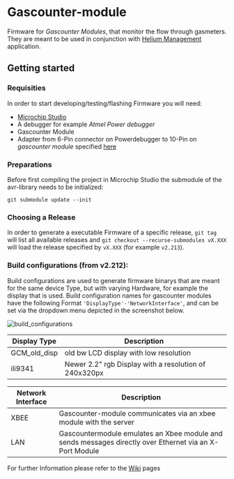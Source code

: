 # Gascounter-module
Firmware for *Gascounter Modules*, that monitor the flow through gasmeters. They are meant to be used in conjunction with [Helium Management](https://github.com/SampleEnvironment/Helium-Management) application.

## Getting started
### Requisities
In order to start developing/testing/flashing Firmware you will need: 
- [Microchip Studio](https://www.microchip.com/en-us/tools-resources/develop/microchip-studio)
- A debugger for example *Atmel Power debugger*
- Gascounter Module
- Adapter from 6-Pin connector on Powerdebugger to 10-Pin on *gascounter module* specified [here](https://user-images.githubusercontent.com/85115389/188656912-2c82639d-4e30-490b-87a6-de65de5cbdc6.jpg)



### Preparations
Before first compiling the project in Microchip Studio the submodule of the avr-library needs to be initialized:
```
git submodule update --init
```

### Choosing a Release
In order to generate a executable Firmware of a specific release, `git tag` will list all available releases and 
```git checkout --recurse-submodules vX.XXX``` 
will load the release specified by `vX.XXX` (for example `v2.213`).

### Build configurations (from v2.212):
Build configurations are used to generate firmware binarys that are meant for the same device Type, but with varying Hardware, for example the display that is used. Build configuration names for gascounter modules have the following Format `'DisplayType'-'NetworkInterface'`, and can be set via the dropdown menu depicted in the screenshot below.

![build_configurations](https://user-images.githubusercontent.com/85115389/198265129-1811f6dd-a333-4995-9eb3-8800d6aded16.png)



| Display Type | Description                                            |
|--------------|--------------------------------------------------------|
| GCM_old_disp | old bw LCD display with low resolution                 |
| ili9341      | Newer 2.2" rgb Display with a resolution of 240x320px  |

| Network Interface | Description                                                                                             |
|-------------------|---------------------------------------------------------------------------------------------------------|
| XBEE              | Gascounter-module communicates via an xbee module with the server                                       |
| LAN               | Gascountermodule emulates an Xbee module and sends messages directly over Ethernet via an X-Port Module |




For further Information please refer to the [Wiki](https://github.com/SampleEnvironment/gascounter-module/wiki) pages

